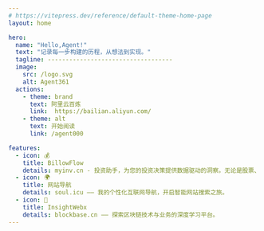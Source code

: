 ```yaml
---
# https://vitepress.dev/reference/default-theme-home-page
layout: home

hero:
  name: "Hello,Agent!"
  text: "记录每一步构建的历程，从想法到实现。"
  tagline: -----------------------------------
  image:
    src: /logo.svg
    alt: Agent361
  actions:
    - theme: brand
      text: 阿里云百炼
      link:  https://bailian.aliyun.com/
    - theme: alt
      text: 开始阅读
      link: /agent000

features:
  - icon: 💰
    title: BillowFlow
    details: myinv.cn - 投资助手，为您的投资决策提供数据驱动的洞察。无论是股票、债券还是加密货币，我们都能帮助您做出明智的选择。
  - icon: 🌍
    title: 网站导航
    details: soul.icu —— 我的个性化互联网导航，开启智能网站搜索之旅。
  - icon: 🔑
    title: InsightWebx
    details: blockbase.cn —— 探索区块链技术与业务的深度学习平台。
---
```


<style>
:root {
  --vp-home-hero-name-color: transparent;
  --vp-home-hero-name-background: -webkit-linear-gradient(120deg, #ba34fe 30%, #41d1ff);

  --vp-home-hero-image-background-image: linear-gradient(-45deg, #bd34fe 50%, #47caff 50%);
  --vp-home-hero-image-filter: blur(44px);
}

@media (min-width: 640px) {
  :root {
    --vp-home-hero-image-filter: blur(56px);
  }
}

@media (min-width: 960px) {
  :root {
    --vp-home-hero-image-filter: blur(68px);
  }
}
</style>